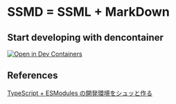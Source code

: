 # SSMD = SSML + MarkDown

## Start developing with dencontainer

[![Open in Dev Containers](https://img.shields.io/static/v1?label=Dev%20Containers&message=Open&color=blue&logo=visualstudiocode)](https://vscode.dev/redirect?url=vscode://ms-vscode-remote.remote-containers/cloneInVolume?url=https://github.com/inovue/ssmd)


## References

[TypeScript + ESModules の開発環境をシュッと作る](https://azukiazusa.dev/blog/typescript-esmodules/)